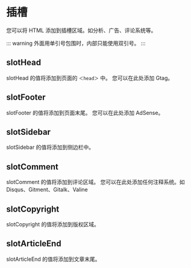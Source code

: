 # 插槽

您可以将 HTML 添加到插槽区域。如分析、广告、评论系统等。

::: warning
外面用单引号包围时，内部只能使用双引号。
:::

## slotHead

slotHead 的值将添加到页面的 `＜head＞` 中。
您可以在此处添加 Gtag。

## slotFooter

slotFooter 的值将添加到页面末尾。
您可以在此处添加 AdSense。

## slotSidebar

slotSidebar 的值将添加到侧边栏中。

## slotComment

slotComment 的值将添加到评论区域。
您可以在此处添加任何注释系统。如 Disqus、Gitment、Gitalk、Valine

## slotCopyright

slotCopyright 的值将添加到版权区域。

## slotArticleEnd

slotArticleEnd 的值将添加到文章末尾。

